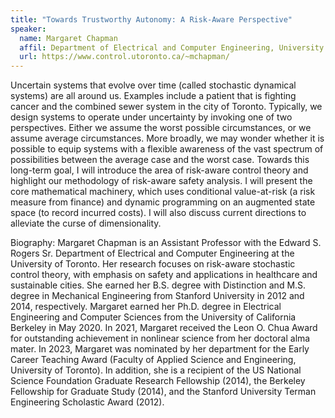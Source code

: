 ```yaml
---
title: "Towards Trustworthy Autonomy: A Risk-Aware Perspective"
speaker:
  name: Margaret Chapman
  affil: Department of Electrical and Computer Engineering, University of Toronto
  url: https://www.control.utoronto.ca/~mchapman/
---
```


Uncertain systems that evolve over time (called stochastic dynamical systems) are all around us. Examples include a patient that is fighting cancer and the combined sewer system in the city of Toronto. Typically, we design systems to operate under uncertainty by invoking one of two perspectives. Either we assume the worst possible circumstances, or we assume average circumstances. More broadly, we may wonder whether it is possible to equip systems with a flexible awareness of the vast spectrum of possibilities between the average case and the worst case. Towards this long-term goal, I will introduce the area of risk-aware control theory and highlight our methodology of risk-aware safety analysis. I will present the core mathematical machinery, which uses conditional value-at-risk (a risk measure from finance) and dynamic programming on an augmented state space (to record incurred costs). I will also discuss current directions to alleviate the curse of dimensionality.

Biography: Margaret Chapman is an Assistant Professor with the Edward S. Rogers Sr. Department of Electrical and Computer Engineering at the University of Toronto. Her research focuses on risk-aware stochastic control theory, with emphasis on safety and applications in healthcare and sustainable cities. She earned her B.S. degree with Distinction and M.S. degree in Mechanical Engineering from Stanford University in 2012 and 2014, respectively. Margaret earned her Ph.D. degree in Electrical Engineering and Computer Sciences from the University of California Berkeley in May 2020. In 2021, Margaret received the Leon O. Chua Award for outstanding achievement in nonlinear science from her doctoral alma mater. In 2023, Margaret was nominated by her department for the Early Career Teaching Award (Faculty of Applied Science and Engineering, University of Toronto). In addition, she is a recipient of the US National Science Foundation Graduate Research Fellowship (2014), the Berkeley Fellowship for Graduate Study (2014), and the Stanford University Terman Engineering Scholastic Award (2012).

